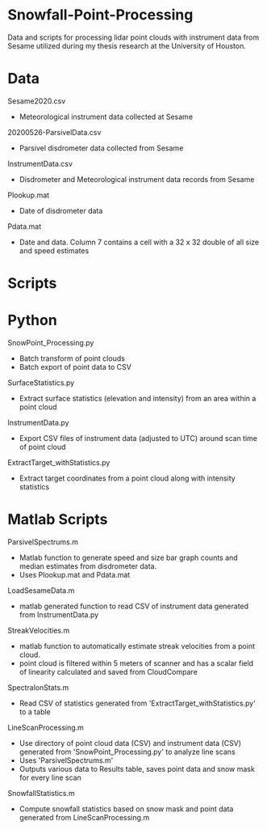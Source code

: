 # Snowfall-Point-Processing
Data and scripts for processing lidar point clouds with instrument data from Sesame utilized during my thesis research at the University of Houston.

# Data

Sesame2020.csv
- Meteorological instrument data collected at Sesame

20200526-ParsivelData.csv
- Parsivel disdrometer data collected from Sesame

InstrumentData.csv
- Disdrometer and Meteorological instrument data records from Sesame

Plookup.mat
- Date of disdrometer data

Pdata.mat
- Date and data. Column 7 contains a cell with a 32 x 32 double of all size and speed estimates

# Scripts

# Python

SnowPoint_Processing.py
- Batch transform of point clouds
- Batch export of point data to CSV

SurfaceStatistics.py
- Extract surface statistics (elevation and intensity) from an area within a point cloud

InstrumentData.py
- Export CSV files of instrument data (adjusted to UTC) around scan time of point cloud

ExtractTarget_withStatistics.py
- Extract target coordinates from a point cloud along with intensity statistics



# Matlab Scripts

ParsivelSpectrums.m
- Matlab function to generate speed and size bar graph counts and median estimates from disdrometer data. 
- Uses Plookup.mat and Pdata.mat 

LoadSesameData.m
- matlab generated function to read CSV of instrument data generated from InstrumentData.py

StreakVelocities.m
- matlab function to automatically estimate streak velocities from a point cloud.
- point cloud is filtered within 5 meters of scanner and has a scalar field of linearity calculated and saved from CloudCompare

SpectralonStats.m
- Read CSV of statistics generated from 'ExtractTarget_withStatistics.py' to a table

LineScanProcessing.m
- Use directory of point cloud data (CSV) and instrument data (CSV) generated from 'SnowPoint_Processing.py' to analyze line scans
- Uses 'ParsivelSpectrums.m'
- Outputs various data to Results table, saves point data and snow mask for every line scan

SnowfallStatistics.m
- Compute snowfall statistics based on snow mask and point data generated from LineScanProcessing.m
